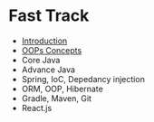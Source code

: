 # Fast Track

* [Introduction](https://github.com/rburade21/study/blob/master/intro.md)
* [OOPs Concepts](https://github.com/rburade21/study/blob/master/OOPS_concepts.md)
* Core Java
* Advance Java
* Spring, IoC, Depedancy injection
* ORM, OOP, Hibernate
* Gradle, Maven, Git
* React.js
